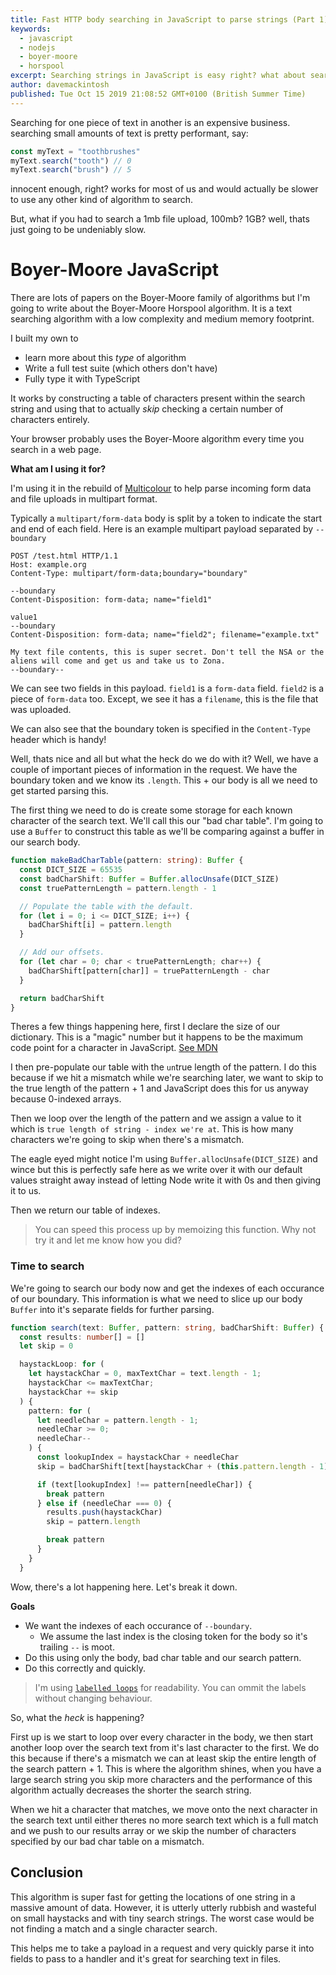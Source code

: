 ```yaml
---
title: Fast HTTP body searching in JavaScript to parse strings (Part 1)
keywords: 
  - javascript
  - nodejs
  - boyer-moore
  - horspool
excerpt: Searching strings in JavaScript is easy right? what about searching through hundreds of megabytes of text or binary or even several gigabytes of POSTed data? Boyer-Moore Horspool to the rescue!
author: davemackintosh
published: Tue Oct 15 2019 21:08:52 GMT+0100 (British Summer Time)
---
```


Searching for one piece of text in another is an expensive business. searching small amounts of text is pretty performant, say:

```javascript
const myText = "toothbrushes"
myText.search("tooth") // 0
myText.search("brush") // 5
```

innocent enough, right? works for most of us and would actually be slower to use any other kind of algorithm to search. 

But, what if you had to search a 1mb file upload, 100mb? 1GB? well, thats just going to be undeniably slow. 

# Boyer-Moore JavaScript

There are lots of papers on the Boyer-Moore family of algorithms but I'm going to write about the Boyer-Moore Horspool algorithm. It is a text searching algorithm with a low complexity and medium memory footprint.

I built my own to

* learn more about this _type_ of algorithm
* Write a full test suite (which others don't have)
* Fully type it with TypeScript

It works by constructing a table of characters present within the search string and using that to actually *skip* checking a certain number of characters entirely.

Your browser probably uses the Boyer-Moore algorithm every time you search in a web page.

**What am I using it for?**

I'm using it in the rebuild of [Multicolour](https://getmulticolour.com) to help parse incoming form data and file uploads in multipart format.

Typically a `multipart/form-data` body is split by a token to indicate the start and end of each field. Here is an example multipart payload separated by `--boundary`

```text
POST /test.html HTTP/1.1
Host: example.org
Content-Type: multipart/form-data;boundary="boundary"

--boundary
Content-Disposition: form-data; name="field1"

value1
--boundary
Content-Disposition: form-data; name="field2"; filename="example.txt"

My text file contents, this is super secret. Don't tell the NSA or the aliens will come and get us and take us to Zona.
--boundary--
```

We can see two fields in this payload. `field1` is a `form-data` field. `field2` is a piece of `form-data` too. Except, we see it has a `filename`, this is the file that was uploaded.

We can also see that the boundary token is specified in the `Content-Type` header which is handy!

Well, thats nice and all but what the heck do we do with it? Well, we have a couple of important pieces of information in the request. We have the boundary token and we know its `.length`. This + our body is all we need to get started parsing this.

The first thing we need to do is create some storage for each known character of the search text. We'll call this our "bad char table". I'm going to use a `Buffer` to construct this table as we'll be comparing against a buffer in our search body.

```typescript
function makeBadCharTable(pattern: string): Buffer {
  const DICT_SIZE = 65535
  const badCharShift: Buffer = Buffer.allocUnsafe(DICT_SIZE)
  const truePatternLength = pattern.length - 1

  // Populate the table with the default.
  for (let i = 0; i <= DICT_SIZE; i++) {
    badCharShift[i] = pattern.length
  }

  // Add our offsets.
  for (let char = 0; char < truePatternLength; char++) {
    badCharShift[pattern[char]] = truePatternLength - char
  }

  return badCharShift
}
```

Theres a few things happening here, first I declare the size of our dictionary. This is a "magic" number but it happens to be the maximum code point for a character in JavaScript. [See MDN](https://developer.mozilla.org/en-US/docs/Web/JavaScript/Reference/Global_Objects/String/charCodeAt#Description)

I then pre-populate our table with the `un`true length of the pattern. I do this because if we hit a mismatch while we're searching later, we want to skip to the true length of the pattern + 1 and JavaScript does this for us anyway because 0-indexed arrays.

Then we loop over the length of the pattern and we assign a value to it which is `true length of string - index we're at`. This is how many characters we're going to skip when there's a mismatch.

The eagle eyed might notice I'm using `Buffer.allocUnsafe(DICT_SIZE)` and wince but this is perfectly safe here as we write over it with our default values straight away instead of letting Node write it with 0s and then giving it to us.

Then we return our table of indexes.

> You can speed this process up by memoizing this function. Why not try it and let me know how you did?

### Time to search

We're going to search our body now and get the indexes of each occurance of our boundary. This information is what we need to slice up our body `Buffer` into it's separate fields for further parsing.

```typescript
function search(text: Buffer, pattern: string, badCharShift: Buffer) {
  const results: number[] = []
  let skip = 0

  haystackLoop: for (
    let haystackChar = 0, maxTextChar = text.length - 1;
    haystackChar <= maxTextChar;
    haystackChar += skip
  ) {
    pattern: for (
      let needleChar = pattern.length - 1;
      needleChar >= 0;
      needleChar--
    ) {
      const lookupIndex = haystackChar + needleChar
      skip = badCharShift[text[haystackChar + (this.pattern.length - 1)]]

      if (text[lookupIndex] !== pattern[needleChar]) {
        break pattern
      } else if (needleChar === 0) {
        results.push(haystackChar)
        skip = pattern.length

        break pattern
      }
    }
  }
```

Wow, there's a lot happening here. Let's break it down.

**Goals**

* We want the indexes of each occurance of `--boundary`. 
  * We assume the last index is the closing token for the body so it's trailing `--` is moot.
* Do this using only the body, bad char table and our search pattern.
* Do this correctly and quickly.

> I'm using [`labelled loops`](https://developer.mozilla.org/en-US/docs/Web/JavaScript/Reference/Statements/label) for readability. You can ommit the labels without changing behaviour.

So, what the *heck* is happening? 

First up is we start to loop over every character in the body, we then start another loop over the search text from it's last character to the first. We do this because if there's a mismatch we can at least skip the entire length of the search pattern + 1. This is where the algorithm shines, when you have a large search string you skip more characters and the performance of this algorithm actually decreases the shorter the search string.

When we hit a character that matches, we move onto the next character in the search text until either theres no more search text which is a full match and we push to our results array or we skip the number of characters specified by our bad char table on a mismatch.

## Conclusion

This algorithm is super fast for getting the locations of one string in a massive amount of data. However, it is utterly utterly rubbish and wasteful on small haystacks and with tiny search strings. The worst case would be not finding a match and a single character search.

This helps me to take a payload in a request and very quickly parse it into fields to pass to a handler and it's great for searching text in files.
